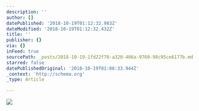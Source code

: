 ```yaml
---
description: ''
author: []
datePublished: '2018-10-19T01:12:32.983Z'
dateModified: '2018-10-19T01:12:32.432Z'
title: ''
publisher: {}
via: {}
inFeed: true
sourcePath: _posts/2018-10-19-1fd22f70-a320-406a-9760-98c95ce6177b.md
starred: false
datePublishedOriginal: '2018-10-19T01:08:33.944Z'
_context: 'http://schema.org'
_type: Article

---
```

![](https://the-grid-user-content.s3-us-west-2.amazonaws.com/57760445-1a8d-40bf-8c84-99c5d3463e92.jpg)